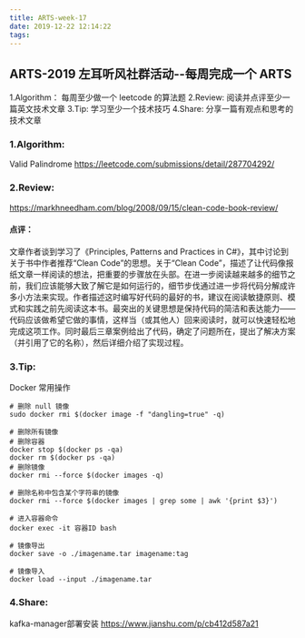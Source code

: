 ```yaml
---
title: ARTS-week-17
date: 2019-12-22 12:14:22
tags:
---
```


## ARTS-2019 左耳听风社群活动--每周完成一个 ARTS
1.Algorithm： 每周至少做一个 leetcode 的算法题
2.Review: 阅读并点评至少一篇英文技术文章
3.Tip: 学习至少一个技术技巧
4.Share: 分享一篇有观点和思考的技术文章

### 1.Algorithm:

Valid Palindrome https://leetcode.com/submissions/detail/287704292/

### 2.Review:

https://markhneedham.com/blog/2008/09/15/clean-code-book-review/

#### 点评：
文章作者谈到学习了《Principles, Patterns and Practices in C#》，其中讨论到关于书中作者推荐“Clean Code”的思想。关于“Clean Code”，描述了让代码像报纸文章一样阅读的想法，把重要的步骤放在头部。在进一步阅读越来越多的细节之前，我们应该能够大致了解它是如何运行的，细节步伐通过进一步将代码分解成许多小方法来实现。作者描述这时编写好代码的最好的书，建议在阅读敏捷原则、模式和实践之前先阅读这本书。最突出的关键思想是保持代码的简洁和表达能力——代码应该做希望它做的事情，这样当（或其他人）回来阅读时，就可以快速轻松地完成这项工作。同时最后三章案例给出了代码，确定了问题所在，提出了解决方案（并引用了它的名称），然后详细介绍了实现过程。

### 3.Tip:

Docker 常用操作

``` Shell
# 删除 null 镜像
sudo docker rmi $(docker image -f "dangling=true" -q)

# 删除所有镜像
# 删除容器
docker stop $(docker ps -qa)
docker rm $(docker ps -qa)
# 删除镜像
docker rmi --force $(docker images -q)

# 删除名称中包含某个字符串的镜像
docker rmi --force $(docker images | grep some | awk '{print $3}')

# 进入容器命令
docker exec -it 容器ID bash

# 镜像导出
docker save -o ./imagename.tar imagename:tag

# 镜像导入
docker load --input ./imagename.tar
```

### 4.Share:

kafka-manager部署安装
https://www.jianshu.com/p/cb412d587a21
